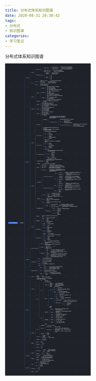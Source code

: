 ```yaml
---
title: 分布式体系知识图谱
date: 2020-08-31 20:30:42
tags:
- 分布式
- 知识图谱
categories:
- 学习笔记
---
```

分布式体系知识图谱
<!-- more -->
![分布式图谱](/image/分布式体系知识图谱.png)